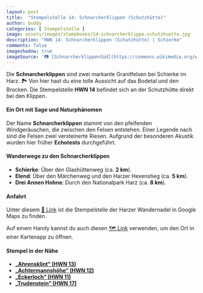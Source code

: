```yaml
---
layout: post
title:  "Stempelstelle 14: Schnarcherklippen (Schutzhütte)"
author: buddy
categories: [ Stempelstelle ]
image: assets/images/stampboxes/14-schnarcherklippe-schutzhuette.jpg
description: "HWN 14: Schnarcherklippen (Schutzhütte) | Schierke"
comments: false
imageshadow: true
imageSource: '📷 [SchnarcherklippenSüd](https://commons.wikimedia.org/wiki/File:SchnarcherklippenS%C3%BCd.jpg) von <a href="//commons.wikimedia.org/wiki/User:Kassandro" title="User:Kassandro">Kassandro</a> unter Lizenz [CC BY-SA 3.0](https://creativecommons.org/licenses/by-sa/3.0)'
---
```


Die **Schnarcherklippen** sind zwei markante Granitfelsen bei Schierke im Harz. 🏞️ Von hier hast du eine tolle Aussicht auf das Bodetal und den Brocken. Die Stempelstelle **HWN 14** befindet sich an der Schutzhütte direkt bei den Klippen.

#### Ein Ort mit Sage und Naturphänomen

Der Name **Schnarcherklippen** stammt von den pfeifenden Windgeräuschen, die zwischen den Felsen entstehen. Einer Legende nach sind die Felsen zwei versteinerte Riesen. Aufgrund der besonderen Akustik wurden hier früher **Echotests** durchgeführt.

#### Wanderwege zu den Schnarcherklippen

- **Schierke**: Über den Glashüttenweg (ca. **2 km**).
- **Elend**: Über den Märchenweg und den Harzer Hexenstieg (ca. **5 km**).
- **Drei Annen Hohne**: Durch den Nationalpark Harz (ca. **8 km**).

#### Anfahrt

Unter diesem [📍 Link](https://www.google.com/maps/dir/?api=1&origin=&destination=51.75510%2C%2010.66255) ist die Stempelstelle der Harzer Wandernadel in Google Maps zu finden.

<div class="android-only">
  Auf einem Handy kannst du auch diesen 
  <a href="geo:51.75510,10.66255">🗺️ Link</a> 
  verwenden, um den Ort in einer Kartenapp zu öffnen.
  <p></p>
</div>

#### Stempel in der Nähe

- [**„Ahrensklint“ (HWN 13)**](/stempelstelle-13-ahrensklint)
- [**„Achtermannshöhe“ (HWN 12)**](/stempelstelle-12-achtermannshoehe)
- [**„Eckerloch“ (HWN 11)**](/stempelstelle-11-eckerloch)
- [**„Trudenstein“ (HWN 17)**](/stempelstelle-17-trudenstein)
